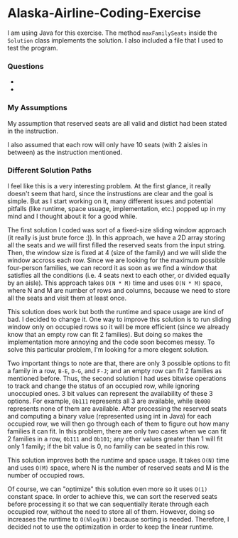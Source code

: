 # Alaska-Airline-Coding-Exercise
I am using Java for this exercise. The method ```maxFamilySeats``` inside the ```Solution``` class implements the solution. I also included a file that I used to test the program.

### Questions
- 
- 

### My Assumptions
My assumption that reserved seats are all valid and distict had been stated in the instruction.

I also assumed that each row will only have 10 seats (with 2 aisles in between) as the instruction mentioned.

### Different Solution Paths
I feel like this is a very interesting problem. At the first glance, it really doesn't seem that hard, since the instrustions are clear and the goal is simple. But as I start working on it, many different issues and potential pitfalls (like runtime, space usuage, implementation, etc.) popped up in my mind and I thought about it for a good while.

The first solution I coded was sort of a fixed-size sliding window approach (it really is just brute force :)). In this approach, we have a 2D array storing all the seats and we will first filled the reserved seats from the input string. Then, the window size is fixed at 4 (size of the family) and we will slide the window accross each row. Since we are looking for the maximum possible four-person families, we can record it as soon as we find a window that satisfies all the conditions (i.e. 4 seats next to each other, or divided equally by an aisle). This approach takes ```O(N * M)``` time and uses ```O(N * M)``` space, where N and M are number of rows and columns, because we need to store all the seats and visit them at least once.

This solution does work but both the runtime and space usage are kind of bad. I decided to change it. One way to improve this solution is to run sliding window only on occupied rows so it will be more efficient (since we already know that an empty row can fit 2 families). But doing so makes the implementation more annoying and the code soon becomes messy. To solve this particular problem, I'm looking for a more elegent solution.

Two important things to note are that, there are only 3 possible options to fit a family in a row, ```B-E```, ```D-G```, and ```F-J```; and an empty row can fit 2 families as mentioned before. Thus, the second solution I had uses bitwise operations to track and change the status of an occupied row, while ignoring unoccupied ones. 3 bit values can represent the availability of these 3 options. For example, ```0b111``` represents all 3 are available, while ```0b000``` represents none of them are available. After processing the reserved seats and computing a binary value (represented using int in Java) for each occupied row, we will then go through each of them to figure out how many families it can fit. In this problem, there are only two cases when we can fit 2 families in a row, ```0b111``` and ```0b101```; any other values greater than 1 will fit only 1 family; if the bit value is 0, no familiy can be seated in this row.

This solution improves both the runtime and space usage. It takes ```O(N)``` time and uses ```O(M)``` space, where N is the number of reserved seats and M is the number of occupied rows.

Of course, we can "optimize" this solution even more so it uses ```O(1)``` constant space. In order to achieve this, we can sort the reserved seats before processing it so that we can sequentially iterate through each occupied row, without the need to store all of them. However, doing so increases the runtime to ```O(Nlog(N))``` because sorting is needed. Therefore, I decided not to use the optimization in order to keep the linear runtime.
